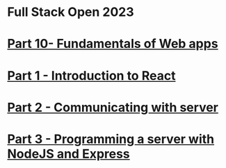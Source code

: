 # Full Stack Open 2023

# [Part 10- Fundamentals of Web apps](https://fullstackopen.com/en/part0)

# [Part 1 - Introduction to React](https://fullstackopen.com/en/part1)

# [Part 2 - Communicating with server](https://fullstackopen.com/en/part2)

# [Part 3 - Programming a server with NodeJS and Express](https://fullstackopen.com/en/part3)

